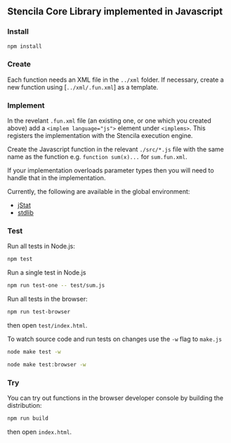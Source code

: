 ## Stencila Core Library implemented in Javascript

### Install

```bash
npm install
```

### Create

Each function needs an XML file in the `../xml` folder. If necessary, create a new function using [`../xml/.fun.xml`] as a template. 

### Implement

In the revelant `.fun.xml` file (an existing one, or one which you created above) add a `<implem language="js">` element under `<implems>`. This registers the implementation with the Stencila execution engine.

Create the Javascript function in the relevant `./src/*.js` file with the same name as the function e.g. `function sum(x)...` for `sum.fun.xml`.

If your implementation overloads parameter types then you will need to handle that in the implementation.

Currently, the following are available in the global environment:

- [jStat](http://jstat.github.io/)
- [stdlib](https://stdlib.io/)

### Test

Run all tests in Node.js:

```bash
npm test
```

Run a single test in Node.js

```bash
npm run test-one -- test/sum.js
```

Run all tests in the browser:

```bash
npm run test-browser
```

then open `test/index.html`.

To watch source code and run tests on changes use the `-w` flag to `make.js`

```bash
node make test -w
```

```bash
node make test:browser -w
```

### Try

You can try out functions in the browser developer console by building the distribution:

```bash
npm run build
```

then open `index.html`.

